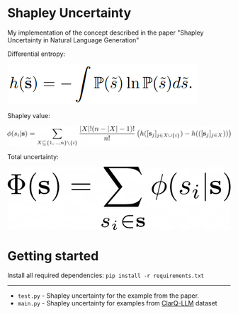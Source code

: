 # Shapley Uncertainty
My implementation of the concept described in the paper "Shapley Uncertainty in Natural Language Generation" 

Differential entropy:

![Differential entropy](https://github.com/sn0rkmaiden/shapley-uncertainty/blob/main/images/differential_entropy.png?raw=true)

Shapley value:

![Shapley values](https://github.com/sn0rkmaiden/shapley-uncertainty/blob/main/images/shapley_values.png?raw=true)

Total uncertainty:

![Total uncertainty](https://github.com/sn0rkmaiden/shapley-uncertainty/blob/main/images/total_uncertainty.png?raw=true)

# Getting started

Install all required dependencies: `pip install -r requirements.txt`
___

- `test.py` - Shapley uncertainty for the example from the paper.
- `main.py` - Shapley uncertainty for examples from [ClarQ-LLM](https://github.com/ygan/ClarQ-LLM) dataset



